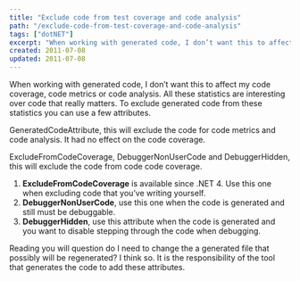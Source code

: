 ```yaml
---
title: "Exclude code from test coverage and code analysis"
path: "/exclude-code-from-test-coverage-and-code-analysis"
tags: ["dotNET"]
excerpt: "When working with generated code, I don’t want this to affect my code coverage, code metrics or code analysis. All these statistics are interesting over code that really matters. To exclude generated code from these statistics you can use a few attributes."
created: 2011-07-08
updated: 2011-07-08
---
```



When working with generated code, I don’t want this to affect my code coverage, code metrics or code analysis. All these statistics are interesting over code that really matters. To exclude generated code from these statistics you can use a few attributes.

GeneratedCodeAttribute, this will exclude the code for code metrics and code analysis. It had no effect on the code coverage.

ExcludeFromCodeCoverage, DebuggerNonUserCode and DebuggerHidden, this will exclude the code from code code coverage.

1. **ExcludeFromCodeCoverage** is available since .NET 4. Use this one when excluding code that you’ve writing yourself.
2. **DebuggerNonUserCode**, use this one when the code is generated and still must be debuggable.
3. **DebuggerHidden**, use this attribute when the code is generated and you want to disable stepping through the code when debugging.

Reading you will question do I need to change the a generated file that possibly will be regenerated? I think so. It is the responsibility of the tool that generates the code to add these attributes.
